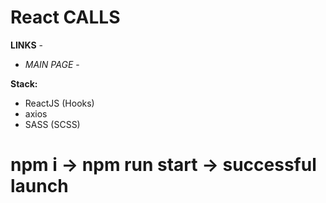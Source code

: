 # React CALLS
**LINKS** - 
- *MAIN PAGE* - 


**Stack:**
- ReactJS (Hooks)
- axios
- SASS (SCSS)


# npm i -> npm run start -> successful launch

